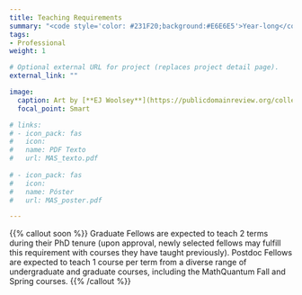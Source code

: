 ```yaml
---
title: Teaching Requirements
summary: "<code style='color: #231F20;background:#E6E6E5'>Year-long</code> <br> Fellows are expected to engage in teaching activities."
tags:
- Professional
weight: 1

# Optional external URL for project (replaces project detail page).
external_link: ""

image:
  caption: Art by [**EJ Woolsey**](https://publicdomainreview.org/collection/fancy-turning)
  focal_point: Smart

# links:
# - icon_pack: fas
#   icon:
#   name: PDF Texto
#   url: MAS_texto.pdf
  
# - icon_pack: fas
#   icon:
#   name: Póster
#   url: MAS_poster.pdf

---
```


{{% callout soon %}}
Graduate Fellows are expected to teach 2 terms during their PhD tenure (upon approval, newly selected fellows may fulfill this requirement with courses they have taught previously). Postdoc Fellows are expected to teach 1 course per term from a diverse range of undergraduate and graduate courses, including the MathQuantum Fall and Spring courses.
{{% /callout %}}
